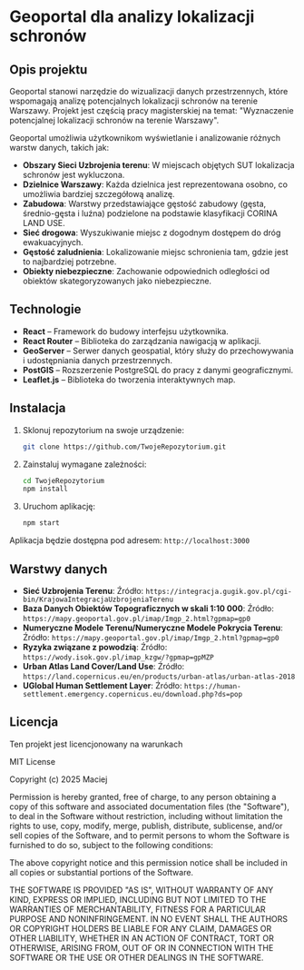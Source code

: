 # Geoportal dla analizy lokalizacji schronów

## Opis projektu

Geoportal stanowi narzędzie do wizualizacji danych przestrzennych, które wspomagają analizę potencjalnych lokalizacji schronów na terenie Warszawy. Projekt jest częścią pracy magisterskiej na temat: "Wyznaczenie potencjalnej lokalizacji schronów na terenie Warszawy".

Geoportal umożliwia użytkownikom wyświetlanie i analizowanie różnych warstw danych, takich jak:

- **Obszary Sieci Uzbrojenia terenu**: W miejscach objętych SUT lokalizacja schronów jest wykluczona.
- **Dzielnice Warszawy**: Każda dzielnica jest reprezentowana osobno, co umożliwia bardziej szczegółową analizę.
- **Zabudowa**: Warstwy przedstawiające gęstość zabudowy (gęsta, średnio-gęsta i luźna) podzielone na podstawie klasyfikacji CORINA LAND USE.
- **Sieć drogowa**: Wyszukiwanie miejsc z dogodnym dostępem do dróg ewakuacyjnych.
- **Gęstość zaludnienia**: Lokalizowanie miejsc schronienia tam, gdzie jest to najbardziej potrzebne.
- **Obiekty niebezpieczne**: Zachowanie odpowiednich odległości od obiektów skategoryzowanych jako niebezpieczne.

## Technologie

- **React** – Framework do budowy interfejsu użytkownika.
- **React Router** – Biblioteka do zarządzania nawigacją w aplikacji.
- **GeoServer** – Serwer danych geospatial, który służy do przechowywania i udostępniania danych przestrzennych.
- **PostGIS** – Rozszerzenie PostgreSQL do pracy z danymi geograficznymi.
- **Leaflet.js** – Biblioteka do tworzenia interaktywnych map.

## Instalacja

1. Sklonuj repozytorium na swoje urządzenie:

   ```bash
   git clone https://github.com/TwojeRepozytorium.git
   ```

2. Zainstaluj wymagane zależności:

   ```bash
   cd TwojeRepozytorium
   npm install
   ```

3. Uruchom aplikację:
   ```bash
   npm start
   ```

Aplikacja będzie dostępna pod adresem: `http://localhost:3000`

## Warstwy danych

- **Sieć Uzbrojenia Terenu**: Źródło: `https://integracja.gugik.gov.pl/cgi-bin/KrajowaIntegracjaUzbrojeniaTerenu`
- **Baza Danych Obiektów Topograficznych w skali 1:10 000**: Źródło: `https://mapy.geoportal.gov.pl/imap/Imgp_2.html?gpmap=gp0`
- **Numeryczne Modele Terenu/Numeryczne Modele Pokrycia Terenu**: Źródło: `https://mapy.geoportal.gov.pl/imap/Imgp_2.html?gpmap=gp0`
- **Ryzyka związane z powodzią**: Źródło: `https://wody.isok.gov.pl/imap_kzgw/?gpmap=gpMZP`
- **Urban Atlas Land Cover/Land Use**: Źródło: `https://land.copernicus.eu/en/products/urban-atlas/urban-atlas-2018`
- **UGlobal Human Settlement Layer**: Źródło: `https://human-settlement.emergency.copernicus.eu/download.php?ds=pop`

## Licencja

Ten projekt jest licencjonowany na warunkach

MIT License

Copyright (c) 2025 Maciej

Permission is hereby granted, free of charge, to any person obtaining a copy
of this software and associated documentation files (the "Software"), to deal
in the Software without restriction, including without limitation the rights
to use, copy, modify, merge, publish, distribute, sublicense, and/or sell
copies of the Software, and to permit persons to whom the Software is
furnished to do so, subject to the following conditions:

The above copyright notice and this permission notice shall be included in all
copies or substantial portions of the Software.

THE SOFTWARE IS PROVIDED "AS IS", WITHOUT WARRANTY OF ANY KIND, EXPRESS OR
IMPLIED, INCLUDING BUT NOT LIMITED TO THE WARRANTIES OF MERCHANTABILITY,
FITNESS FOR A PARTICULAR PURPOSE AND NONINFRINGEMENT. IN NO EVENT SHALL THE
AUTHORS OR COPYRIGHT HOLDERS BE LIABLE FOR ANY CLAIM, DAMAGES OR OTHER
LIABILITY, WHETHER IN AN ACTION OF CONTRACT, TORT OR OTHERWISE, ARISING FROM,
OUT OF OR IN CONNECTION WITH THE SOFTWARE OR THE USE OR OTHER DEALINGS IN THE
SOFTWARE.
